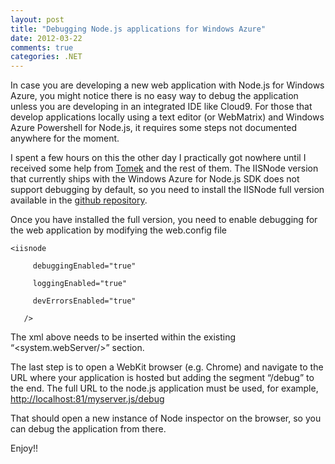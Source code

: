 ```yaml
---
layout: post
title: "Debugging Node.js applications for Windows Azure"
date: 2012-03-22
comments: true
categories: .NET
---
```


In case you are developing a new web application with Node.js for
Windows Azure, you might notice there is no easy way to debug the
application unless you are developing in an integrated IDE like Cloud9.
For those that develop applications locally using a text editor (or
WebMatrix) and Windows Azure Powershell for Node.js, it requires some
steps not documented anywhere for the moment.

I spent a few hours on this the other day I practically got nowhere
until I received some help from [Tomek](http://tomasz.janczuk.org) and
the rest of them. The IISNode version that currently ships with the
Windows Azure for Node.js SDK does not support debugging by default, so
you need to install the IISNode full version available in the [github
repository](https://github.com/windowsazure/iisnode/downloads). 

Once you have installed the full version, you need to enable debugging
for the web application by modifying the web.config file

~~~~ {style="border-bottom-style: none; text-align: left; padding-bottom: 0px; line-height: 12pt; background-color: white; margin: 0em; border-left-style: none; padding-left: 0px; width: 100%; padding-right: 0px; font-family: 'Courier New', courier, monospace; direction: ltr; border-top-style: none; color: black; border-right-style: none; font-size: 8pt; overflow: visible; padding-top: 0px"}
<iisnode 
~~~~

~~~~ {style="border-bottom-style: none; text-align: left; padding-bottom: 0px; line-height: 12pt; background-color: #f4f4f4; margin: 0em; border-left-style: none; padding-left: 0px; width: 100%; padding-right: 0px; font-family: 'Courier New', courier, monospace; direction: ltr; border-top-style: none; color: black; border-right-style: none; font-size: 8pt; overflow: visible; padding-top: 0px"}
     debuggingEnabled="true"
~~~~

~~~~ {style="border-bottom-style: none; text-align: left; padding-bottom: 0px; line-height: 12pt; background-color: white; margin: 0em; border-left-style: none; padding-left: 0px; width: 100%; padding-right: 0px; font-family: 'Courier New', courier, monospace; direction: ltr; border-top-style: none; color: black; border-right-style: none; font-size: 8pt; overflow: visible; padding-top: 0px"}
     loggingEnabled="true"
~~~~

~~~~ {style="border-bottom-style: none; text-align: left; padding-bottom: 0px; line-height: 12pt; background-color: #f4f4f4; margin: 0em; border-left-style: none; padding-left: 0px; width: 100%; padding-right: 0px; font-family: 'Courier New', courier, monospace; direction: ltr; border-top-style: none; color: black; border-right-style: none; font-size: 8pt; overflow: visible; padding-top: 0px"}
     devErrorsEnabled="true"
~~~~

~~~~ {style="border-bottom-style: none; text-align: left; padding-bottom: 0px; line-height: 12pt; background-color: white; margin: 0em; border-left-style: none; padding-left: 0px; width: 100%; padding-right: 0px; font-family: 'Courier New', courier, monospace; direction: ltr; border-top-style: none; color: black; border-right-style: none; font-size: 8pt; overflow: visible; padding-top: 0px"}
   />
~~~~

The xml above needs to be inserted within the existing
“\<system.webServer/\>” section.

The last step is to open a WebKit browser (e.g. Chrome) and navigate to
the URL where your application is hosted but adding the segment “/debug”
to  the end. The full URL to the node.js application must be used, for
example,
[http://localhost:81/myserver.js/debug](http://localhost:81/myserver.js/debug)

That should open a new instance of Node inspector on the browser, so you
can debug the application from there.

Enjoy!!

